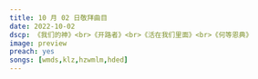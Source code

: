 ```yaml
---
title: 10 月 02 日敬拜曲目
date: 2022-10-02
dscp: 《我们的神》<br>《开路者》<br>《活在我们里面》<br>《何等恩典》
image: preview
preach: yes
songs: [wmds,klz,hzwmlm,hded]
---
```


